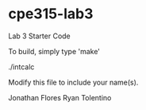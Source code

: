 # cpe315-lab3
Lab 3 Starter Code

To build, simply type 'make'

./intcalc


Modify this file to include your name(s).

Jonathan Flores 
Ryan Tolentino
